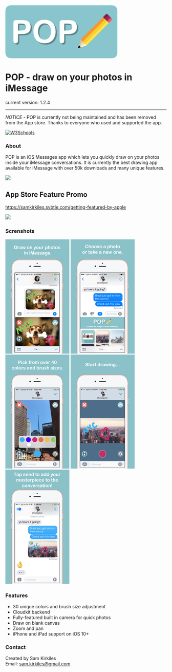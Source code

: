 <img src="https://github.com/SamKirkiles/pop/blob/master/Screenshots/LogoBannerLarge.png" width="350">

# POP - draw on your photos in iMessage

current version: 1.2.4
___

*NOTICE* - POP is currently not being maintained and has been removed from the App store. Thanks to everyone who used and supported the app.

<a href="https://itunes.apple.com/us/app/pop-draw-on-your-photos-for/id1147420399?ls=1&mt=8">
<img border="0" alt="W3Schools" src="http://i.imgur.com/qNYiZuk.png" width="200"></a>

### About

POP is an iOS Messages app which lets you quickly draw on your photos inside your iMessage conversations. It is currently the best drawing app available for iMessage with over 50k downloads and many unique features.

<img src="https://i.imgur.com/gJisVjq.png" >

## App Store Feature Promo    

https://samkirkiles.svbtle.com/getting-featured-by-apple

<img src="https://i.imgur.com/aSzyDgl.jpg">

### Screnshots 
<img src="https://github.com/SamKirkiles/pop/blob/master/Screenshots/Screenshot1.png" width="200">
<img src="https://github.com/SamKirkiles/pop/blob/master/Screenshots/Screenshot2.png" width="200">
<img src="https://github.com/SamKirkiles/pop/blob/master/Screenshots/Screenshot3.png" width="200">
<img src="https://github.com/SamKirkiles/pop/blob/master/Screenshots/Screenshot4.png" width="200">
<img src="https://github.com/SamKirkiles/pop/blob/master/Screenshots/Screenshot5.png" width="200">

### Features

* 30 unique colors and brush size adjustment
* Cloudkit backend
* Fully-featured built in camera for quick photos
* Draw on blank canvas
* Zoom and pan
* iPhone and iPad support on iOS 10+

### Contact

Created by Sam Kirkiles  
Email: sam.kirkiles@gmail.com
